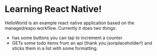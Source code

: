 # Learning React Native!

HelloWorld is an example react native application based on the managed/expo
workflow. Currently it does two things:

* has some buttons you can tap to increment a counter
* GETs some todo items from an api (thank you jsonplaceholder!) and sticks
    them in a list with some formatting.

